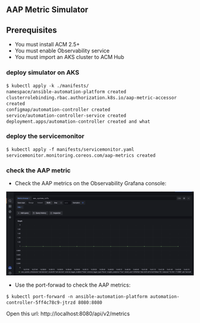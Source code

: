 ## AAP Metric Simulator

## Prerequisites

- You must install ACM 2.5+
- You must enable Observability service
- You must import an AKS cluster to ACM Hub

### deploy simulator on AKS

```
$ kubectl apply -k ./manifests/
namespace/ansible-automation-platform created
clusterrolebinding.rbac.authorization.k8s.io/aap-metric-accessor created
configmap/automation-controller created
service/automation-controller-service created
deployment.apps/automation-controller created and what
```

### deploy the servicemonitor

```
$ kubectl apply -f manifests/servicemonitor.yaml
servicemonitor.monitoring.coreos.com/aap-metrics created
```

### check the AAP metric

- Check the AAP metrics on the Observability Grafana console:

![](/images/aap-metric-from-simulator.png)

- Use the port-forwad to check the AAP metrics:

```
$ kubectl port-forward -n ansible-automation-platform automation-controller-5ff4c78c9-jtrzd 8080:8080
```
Open this url: http://localhost:8080/api/v2/metrics
